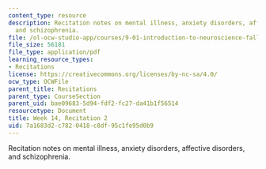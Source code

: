 ```yaml
---
content_type: resource
description: Recitation notes on mental illness, anxiety disorders, affective disorders,
  and schizophrenia.
file: /ol-ocw-studio-app/courses/9-01-introduction-to-neuroscience-fall-2007/7a1683d2c7820418c8df95c1fe95d0b9_wk14_sechand1203.pdf
file_size: 56181
file_type: application/pdf
learning_resource_types:
- Recitations
license: https://creativecommons.org/licenses/by-nc-sa/4.0/
ocw_type: OCWFile
parent_title: Recitations
parent_type: CourseSection
parent_uid: bae09683-5d94-fdf2-fc27-da41b1f56514
resourcetype: Document
title: Week 14, Recitation 2
uid: 7a1683d2-c782-0418-c8df-95c1fe95d0b9
---
```

Recitation notes on mental illness, anxiety disorders, affective disorders, and schizophrenia.